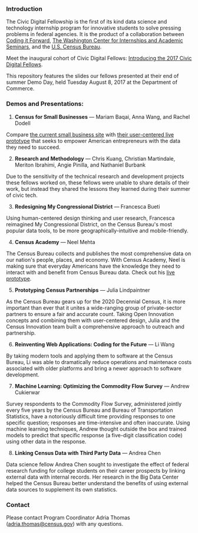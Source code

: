 ### Introduction
The Civic Digital Fellowship is the first of its kind data science and technology internship program for innovative students to solve pressing problems in federal agencies. It is the product of a collaboration between [Coding it Forward](codingitforward.com), [The Washington Center for Internships and Academic Seminars](twc.edu), and the [U.S. Census Bureau](census.gov).

Meet the inaugural cohort of Civic Digital Fellows: [Introducing the 2017 Civic Digital Fellows](https://blog.codingitforward.com/introducing-the-2017-civic-digital-fellows-60970e35391).

This repository features the slides our fellows presented at their end of summer Demo Day, held Tuesday August 8, 2017 at the Department of Commerce.

### Demos and Presentations:
1. **Census for Small Businesses** — Mariam Baqai, Anna Wang, and Rachel Dodell

Compare [the current small business site](https://www.census.gov/topics/business/small-business.html) with [their user-centered live prototype](https://uscensusbureau.github.io/census-small-business/) that seeks to empower American entrepreneurs with the data they need to succeed.

2. **Research and Methodology** — Chris Kuang, Christian Martindale, Meriton Ibrahimi, Angie Pinilla, and Nathaniel Burbank

Due to the sensitivity of the technical research and development projects these fellows worked on, these fellows were unable to share details of their work, but instead they shared the lessons they learned during their summer of civic tech.

3. **Redesigning My Congressional District** — Francesca Bueti

Using human-centered design thinking and user research, Francesca reimagined My Congressional District, on the Census Bureau's most popular data tools, to be more geographically-intuitive and mobile-friendly.

4. **Census Academy** — Neel Mehta

The Census Bureau collects and publishes the most comprehensive data on our nation's people, places, and economy. With Census Academy, Neel is making sure that everyday Americans have the knowledge they need to interact with and benefit from Census Bureau data. Check out his [live prototype](https://uscensusbureau.github.io/census-academy/).

5. **Prototyping Census Partnerships** — Julia Lindpaintner

As the Census Bureau gears up for the 2020 Decennial Census, it is more important than ever that it unites a wide-ranging group of private-sector partners to ensure a fair and accurate count. Taking Open Innovation concepts and combining them with user-centered design, Julia and the Census Innovation team built a comprehensive approach to outreach and partnership.

6. **Reinventing Web Applications: Coding for the Future** — Li Wang

By taking modern tools and applying them to software at the Census Bureau, Li was able to dramatically reduce operations and maintenace costs associated with older platforms and bring a newer approach to software development.

7. **Machine Learning: Optimizing the Commodity Flow Survey** — Andrew Cukierwar

Survey respondents to the Commodity Flow Survey, administered jointly every five years by the Census Bureau and Bureau of Transportation Statistics, have a notoriously difficult time providing responses to one specific question; responses are time-intensive and often inaccurate. Using machine learning techniques, Andrew thought outside the box and trained models to predict that specific response (a five-digit classification code) using other data in the response. 

8. **Linking Census Data with Third Party Data** — Andrea Chen

Data science fellow Andrea Chen sought to investigate the effect of federal research funding for college students on their career prospects by linking external data with internal records. Her research in the Big Data Center helped the Census Bureau better understand the benefits of using external data sources to supplement its own statistics. 

### Contact
Please contact Program Coordinator Adria Thomas (adria.thomas@census.gov) with any questions.
